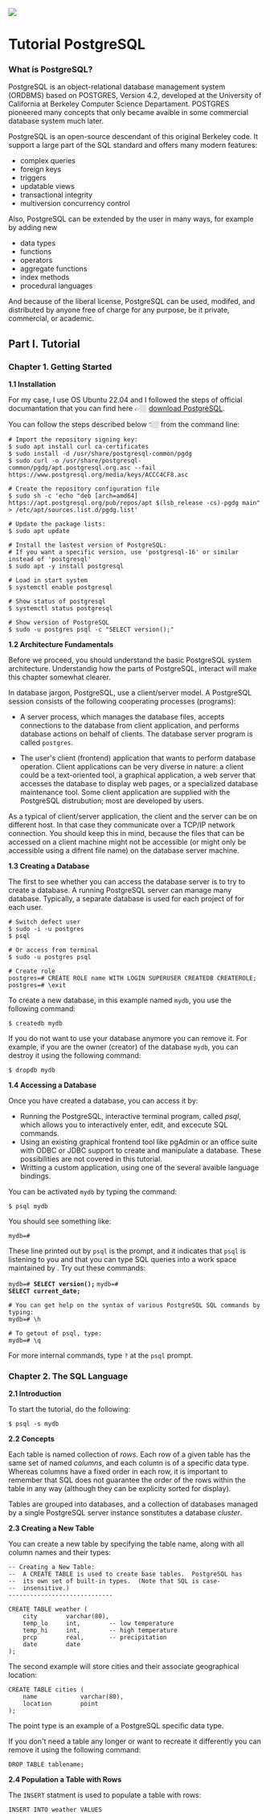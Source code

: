 ![](https://raw.githubusercontent.com/gabrielfernando01/tutorial_PostgreSQL/main/images/cover.png)

# Tutorial PostgreSQL

### What is PostgreSQL?

PostgreSQL is an object-relational database management system (ORDBMS) based on POSTGRES, Version 4.2, developed at the University of California at Berkeley Computer Science Departament. POSTGRES pioneered many concepts that only became avaible in some commercial database system much later.

PostgreSQL is an open-source descendant of this original Berkeley code. It support a large part of the SQL standard and offers many modern features:

- complex queries
- foreign keys
- triggers
- updatable views
- transactional integrity
- multiversion concurrency control

Also, PostgreSQL can be extended by the user in many ways, for example by adding new

- data types
- functions
- operators
- aggregate functions
- index methods
- procedural languages

And because of the liberal license, PostgreSQL can be used, modifed, and distributed by anyone free of charge for any purpose, be it private, commercial, or academic.

## Part I. Tutorial

### Chapter 1. Getting Started

**1.1 Installation**

For my case, I use OS Ubuntu 22.04 and I followed the steps of official documantation that you can find here 👉🏼 [download PostgreSQL](https://www.postgresql.org/download/linux/ubuntu/).

You can follow the steps described below 👇🏼 from the command line:

```
# Import the repository signing key:
$ sudo apt install curl ca-certificates
$ sudo install -d /usr/share/postgresql-common/pgdg
$ sudo curl -o /usr/share/postgresql-common/pgdg/apt.postgresql.org.asc --fail https://www.postgresql.org/media/keys/ACCC4CF8.asc

# Create the repository configuration file
$ sudo sh -c 'echo "deb [arch=amd64] https://apt.postgresql.org/pub/repos/apt $(lsb_release -cs)-pgdg main" > /etc/apt/sources.list.d/pgdg.list'

# Update the package lists:
$ sudo apt update

# Install the lastest version of PostgreSQL:
# If you want a specific version, use 'postgresql-16' or similar instead of 'postgresql'
$ sudo apt -y install postgresql

# Load in start system
$ systemctl enable postgresql

# Show status of postgresql
$ systemctl status postgresql

# Show version of PostgreSQL
$ sudo -u postgres psql -c "SELECT version();"
```

**1.2 Architecture Fundamentals**

Before we proceed, you should understand the basic PostgreSQL system architecture. Understandig how the parts of PostgreSQL, interact will make this chapter somewhat clearer.

In database jargon, PostgreSQL, use a client/server model. A PostgreSQL session consists of the following cooperating processes (programs):

- A server process, which manages the database files, accepts connections to the database from client application, and performs database actions on behalf of clients. The database server program is called <code>postgres</code>.

- The user's client (frontend) application that wants to perform database operation. Client applications can be very diverse in nature: a client could be a text-oriented tool, a graphical application, a web server that accesses the database to display web pages, or a specialized database maintenance tool. Some client application are supplied with the PostgreSQL distrubution; most are developed by users.

As a typical of client/server application, the client and the server can be on different host. In that case they communicate over a TCP/IP network connection. You should keep this in mind, because the files that can be accessed on a client machine might not be accessible (or might only be accessible using a difrent file name) on the database server machine.

**1.3 Creating a Database**

The first to see whether you can access the database server is to try to create a database. A running PostgreSQL server can manage many database. Typically, a separate database is used for each project of for each user.

```
# Switch defect user
$ sudo -i -u postgres
$ psql

# Or access from terminal
$ sudo -u postgres psql

# Create role
postgres=# CREATE ROLE name WITH LOGIN SUPERUSER CREATEDB CREATEROLE;
postgres=# \exit		

```

To create a new database, in this example named <code>mydb</code>, you use the following command:

<code>$ createdb mydb</code>

If you do not want to use your database anymore you can remove it. For example, if you are the owner (creator) of the database <code>mydb</code>, you can destroy it using the following command:

<code>$ dropdb mydb</code>

**1.4 Accessing a Database**

Once you have created a database, you can access it by:

- Running the PostgreSQL, interactive terminal program, called _psql_, which allows you to interactively enter, edit, and excecute SQL commands.
- Using an existing graphical frontend tool like pgAdmin or an office suite with ODBC or JDBC support to create and manipulate a database. These possibilities are not covered in this tutorial.
- Writting a custom application, using one of the several avaible language bindings.

You can be activated <code>mydb</code> by typing the command:

<code>$ psql mydb</code>

You should see something like:

<code>mydb=#</code>

These line printed out by <code>psql</code> is the prompt, and it indicates that <code>psql</code> is listening to you and that you can type SQL queries into a work space maintained by <psql>. Try out these commands:  

<code>mydb=# **SELECT version();**</code>
<code>mydb=# **SELECT current_date;**</code>

```
# You can get help on the syntax of various PostgreSQL SQL commands by typing:
mydb=# \h

# To getout of psql, type:
mydb=# \q
```
For more internal commands, type <code>\?</code> at the <code>psql</code> prompt.

### Chapter 2. The SQL Language

**2.1 Introduction**

To start the tutorial, do the following:

<code>$ psql -s mydb</code>

**2.2 Concepts**

Each table is named collection of _rows_. Each row of a given table has the same set of named _columns_, and each column is of a specific data type. Whereas columns have a fixed order in each row, it is important to remember that SQL does not guarantee the order of the rows within the table in any way (although they can be explicity sorted for display).

Tables are grouped into databases, and a collection of databases managed by a single PostgreSQL server instance sonstitutes a database _cluster_.

**2.3 Creating a New Table**

You can create a new table by specifying the table name, along with all column names and their types:

```
-- Creating a New Table:
--	A CREATE TABLE is used to create base tables.  PostgreSQL has
--	its own set of built-in types.  (Note that SQL is case-
--	insensitive.)
-----------------------------

CREATE TABLE weather (
	city		varchar(80),
	temp_lo		int,		-- low temperature
	temp_hi		int,		-- high temperature
	prcp		real,		-- precipitation
	date		date
);
```

The second example will store cities and their associate geographical location:

```
CREATE TABLE cities (
	name			varchar(80),
	location		point
);
```

The point type is an example of a PostgreSQL specific data type.

If you don't need a table any longer or want to recreate it differently you can remove it using the following command:

```
DROP TABLE tablename;
```

**2.4 Population a Table with Rows**

The <code>INSERT</code> statment is used to populate a table with rows:

```
INSERT INTO weather VALUES	

```

